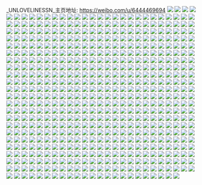 _UNLOVELINESSN_主页地址: https://weibo.com/u/6444469694 
![](https://wx4.sinaimg.cn/mw2000/00728kXAgy1h94c799lw2j328a2y2u0x.jpg) 
![](https://wx4.sinaimg.cn/mw2000/00728kXAgy1h94c7awsqwj31zd2n5hdt.jpg) 
![](https://wx4.sinaimg.cn/mw2000/00728kXAgy1h94c789m7nj32c0340e82.jpg) 
![](https://wx4.sinaimg.cn/mw2000/00728kXAgy1h91ylnozpaj32c0340npf.jpg) 
![](https://wx4.sinaimg.cn/mw2000/00728kXAgy1h8q0azdwebj30u0140ahq.jpg) 
![](https://wx4.sinaimg.cn/mw2000/00728kXAgy1h8q0aup2l3j30u01407cf.jpg) 
![](https://wx4.sinaimg.cn/mw2000/00728kXAgy1h8q0aw4ronj30u0140jy6.jpg) 
![](https://wx4.sinaimg.cn/mw2000/00728kXAgy1h8q0at4vmzj30u014011v.jpg) 
![](https://wx4.sinaimg.cn/mw2000/00728kXAgy1h8q0axtwpij30u014ydru.jpg) 
![](https://wx4.sinaimg.cn/mw2000/00728kXAgy1h8l8apl4m1j32c0340e83.jpg) 
![](https://wx4.sinaimg.cn/mw2000/00728kXAgy1h8l8axbf0uj32c03404qr.jpg) 
![](https://wx4.sinaimg.cn/mw2000/00728kXAgy1h8d56n0xdyj31qj285x6p.jpg) 
![](https://wx4.sinaimg.cn/mw2000/00728kXAgy1h8d58d08zzj320w2p7x6q.jpg) 
![](https://wx4.sinaimg.cn/mw2000/00728kXAgy1h8d58ehk8jj32c03401ky.jpg) 
![](https://wx4.sinaimg.cn/mw2000/00728kXAgy1h8d58g9kk2j32c0340u0x.jpg) 
![](https://wx4.sinaimg.cn/mw2000/00728kXAgy1h85o751r49j32c0340npf.jpg) 
![](https://wx4.sinaimg.cn/mw2000/00728kXAgy1h85o77o1bdj325o33db2a.jpg) 
![](https://wx4.sinaimg.cn/mw2000/00728kXAgy1h85o79v1tcj31o0280npd.jpg) 
![](https://wx4.sinaimg.cn/mw2000/00728kXAgy1h85o70cglnj32c0340hdt.jpg) 
![](https://wx4.sinaimg.cn/mw2000/00728kXAgy1h85o8w4mp2j32c03407wi.jpg) 
![](https://wx4.sinaimg.cn/mw2000/00728kXAgy1h85o7aicdij31o02801kx.jpg) 
![](https://wx4.sinaimg.cn/mw2000/00728kXAgy1h85o8ylj2zj30n00qgn03.jpg) 
![](https://wx4.sinaimg.cn/mw2000/00728kXAgy1h85o8xwjmaj32c0340b2a.jpg) 
![](https://wx4.sinaimg.cn/mw2000/00728kXAgy1h7z0zejju1j30u0140jyr.jpg) 
![](https://wx4.sinaimg.cn/mw2000/00728kXAgy1h7z0zfdlirj30u0140tgp.jpg) 
![](https://wx4.sinaimg.cn/mw2000/00728kXAgy1h7z10ixig5j30u0140wky.jpg) 
![](https://wx4.sinaimg.cn/mw2000/00728kXAgy1h7z10zgsxjj30u0140jzg.jpg) 
![](https://wx4.sinaimg.cn/mw2000/00728kXAgy1h7z110478jj30u0140ahf.jpg) 
![](https://wx4.sinaimg.cn/mw2000/00728kXAgy1h7wzgalk04j30u0140tf2.jpg) 
![](https://wx4.sinaimg.cn/mw2000/00728kXAgy1h7qn22rafij31o0280x6p.jpg) 
![](https://wx4.sinaimg.cn/mw2000/00728kXAgy1h7qn2j9bjsj31np1go4mx.jpg) 
![](https://wx4.sinaimg.cn/mw2000/00728kXAgy1h7ktdp7jkij31o0280kjl.jpg) 
![](https://wx4.sinaimg.cn/mw2000/00728kXAgy1h7ktdg30c1j32by2tq1ky.jpg) 
![](https://wx4.sinaimg.cn/mw2000/00728kXAgy1h7ktdmqgmgj32c0340u0x.jpg) 
![](https://wx4.sinaimg.cn/mw2000/00728kXAgy1h7hjbdmh8mj31o0281npd.jpg) 
![](https://wx4.sinaimg.cn/mw2000/00728kXAgy1h7hjc1cylej333z2bzu0y.jpg) 
![](https://wx4.sinaimg.cn/mw2000/00728kXAgy1h6xuw00wcjj32ai2rqb2b.jpg) 
![](https://wx4.sinaimg.cn/mw2000/00728kXAgy1h6xuw1x9vyj32c0340npe.jpg) 
![](https://wx4.sinaimg.cn/mw2000/00728kXAgy1h6xuvpeu0oj32c034xkik.jpg) 
![](https://wx4.sinaimg.cn/mw2000/00728kXAgy1h6xuvswz5jj32c03414iy.jpg) 
![](https://wx4.sinaimg.cn/mw2000/00728kXAgy1h6xuvvps6xj32c0340u0z.jpg) 
![](https://wx4.sinaimg.cn/mw2000/00728kXAgy1h6xuvxy4y5j32c0340kjm.jpg) 
![](https://wx4.sinaimg.cn/mw2000/00728kXAgy1h6mngaks8vj30u0140k1e.jpg) 
![](https://wx4.sinaimg.cn/mw2000/00728kXAgy1h6l6xt9yz9j31zu3171de.jpg) 
![](https://wx4.sinaimg.cn/mw2000/00728kXAgy1h6l6xw0kxdj321z34044w.jpg) 
![](https://wx4.sinaimg.cn/mw2000/00728kXAgy1h6l6xqre90j321r340x6q.jpg) 
![](https://wx4.sinaimg.cn/mw2000/00728kXAgy1h6l6xxztdtj31zt2zxq8w.jpg) 
![](https://wx4.sinaimg.cn/mw2000/00728kXAgy1h6l6y1ccerj334022pb2c.jpg) 
![](https://wx4.sinaimg.cn/mw2000/00728kXAgy1h6l6y5atwyj322o340x6r.jpg) 
![](https://wx4.sinaimg.cn/mw2000/00728kXAgy1h6l6y8t7laj322p340hdu.jpg) 
![](https://wx4.sinaimg.cn/mw2000/00728kXAgy1h6l6yck2nvj32bz340e83.jpg) 
![](https://wx4.sinaimg.cn/mw2000/00728kXAgy1h6l6ygjawhj333z22onpf.jpg) 
![](https://wx4.sinaimg.cn/mw2000/00728kXAgy1h2mwsyj2apj30u01hcwol.jpg) 
![](https://wx4.sinaimg.cn/mw2000/00728kXAgy1h1262hhq96j30u0140dn7.jpg) 
![](https://wx4.sinaimg.cn/mw2000/00728kXAgy1h1262i6hg3j30u0140gso.jpg) 
![](https://wx4.sinaimg.cn/mw2000/00728kXAgy1h1262j8z70j30u00u00z2.jpg) 
![](https://wx4.sinaimg.cn/mw2000/00728kXAgy1h1262l0dm2j30u00u0q9b.jpg) 
![](https://wx4.sinaimg.cn/mw2000/00728kXAgy1h1262lkdpvj30u0140qaf.jpg) 
![](https://wx4.sinaimg.cn/mw2000/00728kXAgy1h1262gxfmmj30u0140wm2.jpg) 
![](https://wx4.sinaimg.cn/mw2000/00728kXAgy1h1262m4wi7j30u01407c0.jpg) 
![](https://wx4.sinaimg.cn/mw2000/00728kXAgy1h1262mkldrj30ks0tq0vp.jpg) 
![](https://wx4.sinaimg.cn/mw2000/00728kXAgy1gz9e84bpfxj34mo6y01l5.jpg) 
![](https://wx4.sinaimg.cn/mw2000/00728kXAgy1gz9e7vx50bj34mo6xx4qv.jpg) 
![](https://wx4.sinaimg.cn/mw2000/00728kXAgy1gz9e86uhtbj34mo6y07wo.jpg) 
![](https://wx4.sinaimg.cn/mw2000/00728kXAgy1gz9e81mc8jj34mo335qvb.jpg) 
![](https://wx4.sinaimg.cn/mw2000/00728kXAgy1gz39hfakhrj322m31bx6p.jpg) 
![](https://wx4.sinaimg.cn/mw2000/00728kXAgy1gz39hj66phj322m3407wi.jpg) 
![](https://wx4.sinaimg.cn/mw2000/00728kXAgy1gz39hd4d9ej322m31s4qq.jpg) 
![](https://wx4.sinaimg.cn/mw2000/00728kXAgy1gz39hm31j1j322m3401ky.jpg) 
![](https://wx4.sinaimg.cn/mw2000/00728kXAgy1gz39hmv95tj30u013yn6i.jpg) 
![](https://wx4.sinaimg.cn/mw2000/00728kXAgy1gyawt07zcsj30u0190agd.jpg) 
![](https://wx4.sinaimg.cn/mw2000/00728kXAgy1gyawt284slj30u0190agf.jpg) 
![](https://wx4.sinaimg.cn/mw2000/00728kXAgy1gyawt1mmqvj30u019044v.jpg) 
![](https://wx4.sinaimg.cn/mw2000/00728kXAgy1gyawt10nf7j30u01hbwjo.jpg) 
![](https://wx4.sinaimg.cn/mw2000/00728kXAgy1gyawt2t6ybj30u01917by.jpg) 
![](https://wx4.sinaimg.cn/mw2000/00728kXAgy1gyawt3d2yfj30u0191468.jpg) 
![](https://wx4.sinaimg.cn/mw2000/00728kXAgy1gy2m5fe89pj320o2wt7wi.jpg) 
![](https://wx4.sinaimg.cn/mw2000/00728kXAgy1gy2m5dv6m9j322m340b2a.jpg) 
![](https://wx4.sinaimg.cn/mw2000/00728kXAgy1gy2m5h4izqj321k2yib2a.jpg) 
![](https://wx4.sinaimg.cn/mw2000/00728kXAgy1gy2m5ih1idj322o340npd.jpg) 
![](https://wx4.sinaimg.cn/mw2000/00728kXAgy1gy2m5jf47uj322o340qv5.jpg) 
![](https://wx4.sinaimg.cn/mw2000/00728kXAgy1gy2m5kgbngj322o340qv5.jpg) 
![](https://wx4.sinaimg.cn/mw2000/00728kXAgy1gy2m5lexezj320x2w1x6p.jpg) 
![](https://wx4.sinaimg.cn/mw2000/00728kXAgy1gw6vi67qkuj30u0141qeg.jpg) 
![](https://wx4.sinaimg.cn/mw2000/00728kXAgy1gw6vi12nsfj30u0140n73.jpg) 
![](https://wx4.sinaimg.cn/mw2000/00728kXAgy1gw6viaumq4j30u0140qci.jpg) 
![](https://wx4.sinaimg.cn/mw2000/00728kXAgy1gvzlzejz7wj31o0280kjl.jpg) 
![](https://wx4.sinaimg.cn/mw2000/00728kXAgy1gvzlzgwcxbj31o0280qv6.jpg) 
![](https://wx4.sinaimg.cn/mw2000/00728kXAgy1gvzlzdid1zj31o0280npe.jpg) 
![](https://wx4.sinaimg.cn/mw2000/00728kXAgy1gvzlzfirjlj31o0280u0x.jpg) 
![](https://wx4.sinaimg.cn/mw2000/00728kXAgy1gvo3ebrd5lj60u0140qdx02.jpg) 
![](https://wx4.sinaimg.cn/mw2000/00728kXAgy1gvllvnd1ozj60u0140agi02.jpg) 
![](https://wx4.sinaimg.cn/mw2000/00728kXAgy1gvkf0adk1rj61o0280hdt02.jpg) 
![](https://wx4.sinaimg.cn/mw2000/00728kXAgy1gvccz2v2sgj62c0340e8302.jpg) 
![](https://wx4.sinaimg.cn/mw2000/00728kXAgy1gvccyytfoyj62c03411l102.jpg) 
![](https://wx4.sinaimg.cn/mw2000/00728kXAgy1gvccz7viigj62c0341x6s02.jpg) 
![](https://wx4.sinaimg.cn/mw2000/00728kXAgy1gvcczcq2wnj62c0340x6s02.jpg) 
![](https://wx4.sinaimg.cn/mw2000/00728kXAgy1gv8aikrbslj60u0140gt202.jpg) 
![](https://wx4.sinaimg.cn/mw2000/00728kXAgy1gv8ainty59j60u01417f502.jpg) 
![](https://wx4.sinaimg.cn/mw2000/00728kXAgy1gv8aimz8zjj60u01424a402.jpg) 
![](https://wx4.sinaimg.cn/mw2000/00728kXAly1guz5a33aoej60u0140al902.jpg) 
![](https://wx4.sinaimg.cn/mw2000/00728kXAly1guz5a3ok2lj61400u0wl302.jpg) 
![](https://wx4.sinaimg.cn/mw2000/00728kXAly1guz5a472xqj61400u010b02.jpg) 
![](https://wx4.sinaimg.cn/mw2000/00728kXAly1guz5a4mtaoj61400u0n3w02.jpg) 
![](https://wx4.sinaimg.cn/mw2000/00728kXAgy1guw40nxn28j61o027y1ky02.jpg) 
![](https://wx4.sinaimg.cn/mw2000/00728kXAgy1guw40p0vkdj62c03401ky02.jpg) 
![](https://wx4.sinaimg.cn/mw2000/00728kXAgy1guw40q2sksj62c0340b2a02.jpg) 
![](https://wx4.sinaimg.cn/mw2000/00728kXAgy1gukk2ufyh6j61o0280kjl02.jpg) 
![](https://wx4.sinaimg.cn/mw2000/00728kXAgy1gukk2voge8j63402c0kjm02.jpg) 
![](https://wx4.sinaimg.cn/mw2000/00728kXAgy1gukk2wzucyj63402c0x6q02.jpg) 
![](https://wx4.sinaimg.cn/mw2000/00728kXAgy1gukk2ykyehj63402dlkjm02.jpg) 
![](https://wx4.sinaimg.cn/mw2000/00728kXAgy1gugo044hcsj62c0340u0z02.jpg) 
![](https://wx4.sinaimg.cn/mw2000/00728kXAgy1gugo0ii1edj61ls1wwe8102.jpg) 
![](https://wx4.sinaimg.cn/mw2000/00728kXAgy1gubdmvwrvxj60u0140qbb02.jpg) 
![](https://wx4.sinaimg.cn/mw2000/00728kXAgy1gubdmx1f4pj60u0140qc102.jpg) 
![](https://wx4.sinaimg.cn/mw2000/00728kXAgy1gubdmtxq9kj60u014147e02.jpg) 
![](https://wx4.sinaimg.cn/mw2000/00728kXAgy1gubdmul7rmj60u0140aga02.jpg) 
![](https://wx4.sinaimg.cn/mw2000/00728kXAgy1gubdmt3pg8j60u014x45p02.jpg) 
![](https://wx4.sinaimg.cn/mw2000/00728kXAgy1gubdmvc0waj61400u0ah302.jpg) 
![](https://wx4.sinaimg.cn/mw2000/00728kXAgy1gubdmwfmg8j60u01400yg02.jpg) 
![](https://wx4.sinaimg.cn/mw2000/00728kXAgy1gubdmxkcd4j61400u0afn02.jpg) 
![](https://wx4.sinaimg.cn/mw2000/00728kXAgy1gubdneotazj60u010laev02.jpg) 
![](https://wx4.sinaimg.cn/mw2000/00728kXAgy1gtw966qx6ij30u0140tgw.jpg) 
![](https://wx4.sinaimg.cn/mw2000/00728kXAgy1gtwac7egw7j30u0140jyj.jpg) 
![](https://wx4.sinaimg.cn/mw2000/00728kXAgy1gtwac83jxmj30u0140jze.jpg) 
![](https://wx4.sinaimg.cn/mw2000/00728kXAgy1gtwac8sr2rj30u0140dnt.jpg) 
![](https://wx4.sinaimg.cn/mw2000/00728kXAgy1gtwac9hht2j30u0140tg1.jpg) 
![](https://wx4.sinaimg.cn/mw2000/00728kXAgy1gtkrxpem5oj31o02807wh.jpg) 
![](https://wx4.sinaimg.cn/mw2000/00728kXAgy1gtkrxwakwrj31o02807wh.jpg) 
![](https://wx4.sinaimg.cn/mw2000/00728kXAgy1gtkry2yqidj31o02804qp.jpg) 
![](https://wx4.sinaimg.cn/mw2000/00728kXAgy1gtkrxl9gh1j31o0280hdt.jpg) 
![](https://wx4.sinaimg.cn/mw2000/00728kXAgy1gs8dqg76xpj30u0140aio.jpg) 
![](https://wx4.sinaimg.cn/mw2000/00728kXAgy1grr696b7k2j32c0341u10.jpg) 
![](https://wx4.sinaimg.cn/mw2000/00728kXAgy1grr6981uxkj32c0341u10.jpg) 
![](https://wx4.sinaimg.cn/mw2000/00728kXAgy1grr6998e2pj62c033h4qq02.jpg) 
![](https://wx4.sinaimg.cn/mw2000/00728kXAgy1grr68t2sghj33402c0u1c.jpg) 
![](https://wx4.sinaimg.cn/mw2000/00728kXAgy1grr68we5c6j33402c0kjx.jpg) 
![](https://wx4.sinaimg.cn/mw2000/00728kXAgy1grr68zy7hpj33402c01l9.jpg) 
![](https://wx4.sinaimg.cn/mw2000/00728kXAgy1grr693kq4lj32c0340npp.jpg) 
![](https://wx4.sinaimg.cn/mw2000/00728kXAgy1grr694ku5qj30rs2mx7wh.jpg) 
![](https://wx4.sinaimg.cn/mw2000/00728kXAgy1grr68pis1zj30rs1qinke.jpg) 
![](https://wx4.sinaimg.cn/mw2000/00728kXAgy1grr69c34z5j33402c0he3.jpg) 
![](https://wx4.sinaimg.cn/mw2000/00728kXAgy1gqpr9jhgfnj32801o07wh.jpg) 
![](https://wx4.sinaimg.cn/mw2000/00728kXAgy1gqpr9ioxxej31o02804qq.jpg) 
![](https://wx4.sinaimg.cn/mw2000/00728kXAgy1gqpr9k8l0hj31o0280npd.jpg) 
![](https://wx4.sinaimg.cn/mw2000/00728kXAgy1gqhoryljb0j31o02801ky.jpg) 
![](https://wx4.sinaimg.cn/mw2000/00728kXAgy1gqhorxk0o1j31o02804qq.jpg) 
![](https://wx4.sinaimg.cn/mw2000/00728kXAgy1gqhorzyvgtj32c0340hdt.jpg) 
![](https://wx4.sinaimg.cn/mw2000/00728kXAgy1gq52424cioj30y60u0amf.jpg) 
![](https://wx4.sinaimg.cn/mw2000/00728kXAgy1gq5242r8p6j30u014kn6f.jpg) 
![](https://wx4.sinaimg.cn/mw2000/00728kXAgy1gq52439qhpj30u014948c.jpg) 
![](https://wx4.sinaimg.cn/mw2000/00728kXAgy1gq52456hk8j30u00u0dow.jpg) 
![](https://wx4.sinaimg.cn/mw2000/00728kXAgy1gq5243uwslj30u0140wsc.jpg) 
![](https://wx4.sinaimg.cn/mw2000/00728kXAgy1gq5244nv2xj30u0140tox.jpg) 
![](https://wx4.sinaimg.cn/mw2000/00728kXAgy1gq3785iw8hj32c0340e8b.jpg) 
![](https://wx4.sinaimg.cn/mw2000/00728kXAgy1gq3795l85cj32c0340e8f.jpg) 
![](https://wx4.sinaimg.cn/mw2000/00728kXAgy1gq379cv7c9j32c0341x6z.jpg) 
![](https://wx4.sinaimg.cn/mw2000/00728kXAgy1gq1udymfudj31440u0dr6.jpg) 
![](https://wx4.sinaimg.cn/mw2000/00728kXAgy1gq1udxylilj31400u0tkt.jpg) 
![](https://wx4.sinaimg.cn/mw2000/00728kXAgy1gq1udz7t81j30u013tk0h.jpg) 
![](https://wx4.sinaimg.cn/mw2000/00728kXAgy1gq1udzu6vnj31400u0tl1.jpg) 
![](https://wx4.sinaimg.cn/mw2000/00728kXAgy1gq1ue0gvi4j30u01407ep.jpg) 
![](https://wx4.sinaimg.cn/mw2000/00728kXAgy1gq1ue17s2lj31400u0n8s.jpg) 
![](https://wx4.sinaimg.cn/mw2000/00728kXAgy1gq1ue1wfzyj30u0140ako.jpg) 
![](https://wx4.sinaimg.cn/mw2000/00728kXAgy1gq1ue2mgvhj313z0u0qgw.jpg) 
![](https://wx4.sinaimg.cn/mw2000/00728kXAgy1gq1ued3n5dj31400u0n69.jpg) 
![](https://wx4.sinaimg.cn/mw2000/00728kXAgy1gpvt0vof6xj32c035w4qs.jpg) 
![](https://wx4.sinaimg.cn/mw2000/00728kXAgy1gpvt0td6jjj312b1kok4g.jpg) 
![](https://wx4.sinaimg.cn/mw2000/00728kXAgy1gpvt0p6mc2j31oq28z7wh.jpg) 
![](https://wx4.sinaimg.cn/mw2000/00728kXAgy1gpvt1n8jbzj31j321g1kx.jpg) 
![](https://wx4.sinaimg.cn/mw2000/00728kXAgy1gpvt0rajkoj313k1nck5z.jpg) 
![](https://wx4.sinaimg.cn/mw2000/00728kXAgy1gpvt0rmy2jj30oa10v797.jpg) 
![](https://wx4.sinaimg.cn/mw2000/00728kXAgy1gpvt0q28ojj30tu15gajd.jpg) 
![](https://wx4.sinaimg.cn/mw2000/00728kXAgy1gpvt0qqgv5j31hn1zj7wh.jpg) 
![](https://wx4.sinaimg.cn/mw2000/00728kXAgy1gpvt0s0963j30q5138jyj.jpg) 
![](https://wx4.sinaimg.cn/mw2000/00728kXAgy1gptjjux0gej30u01407ig.jpg) 
![](https://wx4.sinaimg.cn/mw2000/00728kXAgy1gprfgseoc1j32c03404qq.jpg) 
![](https://wx4.sinaimg.cn/mw2000/00728kXAgy1gprfgvsqz3j32c0340npe.jpg) 
![](https://wx4.sinaimg.cn/mw2000/00728kXAgy1gprfgsy4d5j30u0140dse.jpg) 
![](https://wx4.sinaimg.cn/mw2000/00728kXAgy1gprfguj4quj31o02801l1.jpg) 
![](https://wx4.sinaimg.cn/mw2000/00728kXAgy1gprfgx9eewj32c0340u0z.jpg) 
![](https://wx4.sinaimg.cn/mw2000/00728kXAgy1gprfgysuyuj32c0340e81.jpg) 
![](https://wx4.sinaimg.cn/mw2000/00728kXAgy1gpkgng7mslj31o02807wi.jpg) 
![](https://wx4.sinaimg.cn/mw2000/00728kXAgy1gpj2q01s23j314z1phqhf.jpg) 
![](https://wx4.sinaimg.cn/mw2000/00728kXAgy1gpj2q0y5stj31071ibwtu.jpg) 
![](https://wx4.sinaimg.cn/mw2000/00728kXAgy1gpj2pyh78bj31401hce81.jpg) 
![](https://wx4.sinaimg.cn/mw2000/00728kXAgy1gpj2pz9br0j31uo18gavl.jpg) 
![](https://wx4.sinaimg.cn/mw2000/00728kXAgy1gpj2q2q5m2j31601604qq.jpg) 
![](https://wx4.sinaimg.cn/mw2000/00728kXAgy1gpj2pxcvc9j315i15idwi.jpg) 
![](https://wx4.sinaimg.cn/mw2000/00728kXAgy1gpi26b6marj30u01407bh.jpg) 
![](https://wx4.sinaimg.cn/mw2000/00728kXAgy1gpi2670ya2j30u0140wms.jpg) 
![](https://wx4.sinaimg.cn/mw2000/00728kXAgy1gpi26bwk8tj30u01407fi.jpg) 
![](https://wx4.sinaimg.cn/mw2000/00728kXAgy1gpi26cidg6j30u0140n4f.jpg) 
![](https://wx4.sinaimg.cn/mw2000/00728kXAgy1gpi26dc70jj30u0140k2n.jpg) 
![](https://wx4.sinaimg.cn/mw2000/00728kXAgy1gpi268i6iij30u00u07cx.jpg) 
![](https://wx4.sinaimg.cn/mw2000/00728kXAgy1gpi269558rj30u00u0wjx.jpg) 
![](https://wx4.sinaimg.cn/mw2000/00728kXAgy1gpi269u2iuj30u00u0aix.jpg) 
![](https://wx4.sinaimg.cn/mw2000/00728kXAgy1gpi26agv5nj30u0140q95.jpg) 
![](https://wx4.sinaimg.cn/mw2000/00728kXAly1gp0l92shprj30u018kaj1.jpg) 
![](https://wx4.sinaimg.cn/mw2000/00728kXAly1gp0l90vh2aj30u019btjg.jpg) 
![](https://wx4.sinaimg.cn/mw2000/00728kXAly1gp0l908xcej30u0199aha.jpg) 
![](https://wx4.sinaimg.cn/mw2000/00728kXAly1gp0l8ztugdj30u019hgtw.jpg) 
![](https://wx4.sinaimg.cn/mw2000/00728kXAly1gp0l8zb8xrj30u0197tfn.jpg) 
![](https://wx4.sinaimg.cn/mw2000/00728kXAly1gp0l91lih7j30u019014t.jpg) 
![](https://wx4.sinaimg.cn/mw2000/00728kXAly1gp0l92b9j1j30u019bgvb.jpg) 
![](https://wx4.sinaimg.cn/mw2000/00728kXAly1gp0l93dmcaj30u0193n47.jpg) 
![](https://wx4.sinaimg.cn/mw2000/00728kXAly1gowdfe0fi2j32802yoe83.jpg) 
![](https://wx4.sinaimg.cn/mw2000/00728kXAly1gowdffr5z8j31ho1zknpd.jpg) 
![](https://wx4.sinaimg.cn/mw2000/00728kXAly1gowdfjb0bqj32c03404qs.jpg) 
![](https://wx4.sinaimg.cn/mw2000/00728kXAly1gowdfb9l8yj30u01goako.jpg) 
![](https://wx4.sinaimg.cn/mw2000/00728kXAly1gowdfqq2s2j30wi1yce8a.jpg) 
![](https://wx4.sinaimg.cn/mw2000/00728kXAly1gowdftwulmj32c03407wi.jpg) 
![](https://wx4.sinaimg.cn/mw2000/00728kXAly1gowdg1narjj31ho1zk7wl.jpg) 
![](https://wx4.sinaimg.cn/mw2000/00728kXAly1gowdg2ckm1j31400u0k1r.jpg) 
![](https://wx4.sinaimg.cn/mw2000/00728kXAly1gopmeem9msj32c03401ky.jpg) 
![](https://wx4.sinaimg.cn/mw2000/00728kXAly1gopmeq1rl3j33402cw1ky.jpg) 
![](https://wx4.sinaimg.cn/mw2000/00728kXAly1gopmeobii0j32c03404qr.jpg) 
![](https://wx4.sinaimg.cn/mw2000/00728kXAly1gopmejztlzj32c0340kjn.jpg) 
![](https://wx4.sinaimg.cn/mw2000/00728kXAly1gopmf2kjn8j32c03401kz.jpg) 
![](https://wx4.sinaimg.cn/mw2000/00728kXAly1gopmehqll0j32c0340b2a.jpg) 
![](https://wx4.sinaimg.cn/mw2000/00728kXAly1gopmem7lffj32c034wqv6.jpg) 
![](https://wx4.sinaimg.cn/mw2000/00728kXAly1gopmesph64j32c03404qr.jpg) 
![](https://wx4.sinaimg.cn/mw2000/00728kXAly1gopmev2rtoj32c0340x4r.jpg) 
![](https://wx4.sinaimg.cn/mw2000/00728kXAly1gomn8ryw1fj31o02807wi.jpg) 
![](https://wx4.sinaimg.cn/mw2000/00728kXAly1gocbd31gerj30u01467do.jpg) 
![](https://wx4.sinaimg.cn/mw2000/00728kXAly1gocbd0vpmoj30u0140dur.jpg) 
![](https://wx4.sinaimg.cn/mw2000/00728kXAly1gocbd1gjjpj30u0140nbm.jpg) 
![](https://wx4.sinaimg.cn/mw2000/00728kXAly1gocbd3o7q5j30u014qaqj.jpg) 
![](https://wx4.sinaimg.cn/mw2000/00728kXAly1gocbd2m9qcj31400u0k0x.jpg) 
![](https://wx4.sinaimg.cn/mw2000/00728kXAly1gocbd2b9e4j31400u0gqb.jpg) 
![](https://wx4.sinaimg.cn/mw2000/00728kXAly1go856gwo31j30u01407gs.jpg) 
![](https://wx4.sinaimg.cn/mw2000/00728kXAly1go856gbpmyj30u0140k2p.jpg) 
![](https://wx4.sinaimg.cn/mw2000/00728kXAly1go856epevcj30u0140k3j.jpg) 
![](https://wx4.sinaimg.cn/mw2000/00728kXAly1go856fr147j30u014014d.jpg) 
![](https://wx4.sinaimg.cn/mw2000/00728kXAly1go5zsvqtyrj32c0340qv5.jpg) 
![](https://wx4.sinaimg.cn/mw2000/00728kXAly1go5zulmgsmj32c0340b29.jpg) 
![](https://wx4.sinaimg.cn/mw2000/00728kXAly1go5zty9553j32ao340x6p.jpg) 
![](https://wx4.sinaimg.cn/mw2000/00728kXAly1go5zu96ekbj32c0340hdt.jpg) 
![](https://wx4.sinaimg.cn/mw2000/00728kXAly1go478h7k8mj30u00u0doh.jpg) 
![](https://wx4.sinaimg.cn/mw2000/00728kXAly1go478htrmdj30u00u0th4.jpg) 
![](https://wx4.sinaimg.cn/mw2000/00728kXAly1go0rvv6i3jj32c034px6p.jpg) 
![](https://wx4.sinaimg.cn/mw2000/00728kXAly1go0rvsrmh6j32c0340b2a.jpg) 
![](https://wx4.sinaimg.cn/mw2000/00728kXAly1go0rvwmd0gj33402c0qv6.jpg) 
![](https://wx4.sinaimg.cn/mw2000/00728kXAly1gnwcc9wrl9j33402c0b29.jpg) 
![](https://wx4.sinaimg.cn/mw2000/00728kXAly1gnwcch3zccj32c0340hdt.jpg) 
![](https://wx4.sinaimg.cn/mw2000/00728kXAly1gnwccc9va4j32c03401kx.jpg) 
![](https://wx4.sinaimg.cn/mw2000/00728kXAly1gnwccdb5etj33402c0qv5.jpg) 
![](https://wx4.sinaimg.cn/mw2000/00728kXAly1gnwccavey0j32c03407wi.jpg) 
![](https://wx4.sinaimg.cn/mw2000/00728kXAly1gnwccbnq3uj33402c0b29.jpg) 
![](https://wx4.sinaimg.cn/mw2000/00728kXAly1gnwccedmlmj33402c0x6p.jpg) 
![](https://wx4.sinaimg.cn/mw2000/00728kXAly1gnwccf8bk0j32c0340u0x.jpg) 
![](https://wx4.sinaimg.cn/mw2000/00728kXAly1gnwccgad31j32c0340npd.jpg) 
![](https://wx4.sinaimg.cn/mw2000/00728kXAly1gns4i7ve7zj32c0340x6p.jpg) 
![](https://wx4.sinaimg.cn/mw2000/00728kXAly1gns4idchflj32c0340npd.jpg) 
![](https://wx4.sinaimg.cn/mw2000/00728kXAly1gns4ic6x4bj32c0340e82.jpg) 
![](https://wx4.sinaimg.cn/mw2000/00728kXAly1gns4ieljmtj32c03401ky.jpg) 
![](https://wx4.sinaimg.cn/mw2000/00728kXAly1gns4ia92xkj32c0340u0x.jpg) 
![](https://wx4.sinaimg.cn/mw2000/00728kXAly1gns4iffdtoj32c0340npd.jpg) 
![](https://wx4.sinaimg.cn/mw2000/00728kXAly1gnppa0ahnzj32bz341qv5.jpg) 
![](https://wx4.sinaimg.cn/mw2000/00728kXAly1gnppa5dazjj32c034pnpd.jpg) 
![](https://wx4.sinaimg.cn/mw2000/00728kXAly1gnppa2z0n1j32c0340hdt.jpg) 
![](https://wx4.sinaimg.cn/mw2000/00728kXAly1gnppahjsowj31o0280e82.jpg) 
![](https://wx4.sinaimg.cn/mw2000/00728kXAly1gkopn8mo5wj31o0280u0y.jpg) 
![](https://wx4.sinaimg.cn/mw2000/00728kXAly1gkopn9gtjfj31o0280npe.jpg) 
![](https://wx4.sinaimg.cn/mw2000/00728kXAly1gkir22bjzbj316o1kwqv5.jpg) 
![](https://wx4.sinaimg.cn/mw2000/00728kXAly1gkir2aarggj316o1kwe81.jpg) 
![](https://wx4.sinaimg.cn/mw2000/00728kXAly1gkir248xzuj31kw1kwx6p.jpg) 
![](https://wx4.sinaimg.cn/mw2000/00728kXAly1gkir22wtnyj316o1kwkjl.jpg) 
![](https://wx4.sinaimg.cn/mw2000/00728kXAly1gkir29eghzj32yo1o07wo.jpg) 
![](https://wx4.sinaimg.cn/mw2000/00728kXAly1gkir23n40vj316o1kwe81.jpg) 
![](https://wx4.sinaimg.cn/mw2000/00728kXAly1gkir27k7c8j33402c0x6s.jpg) 
![](https://wx4.sinaimg.cn/mw2000/00728kXAly1gkir21gnp2j32c0340u0y.jpg) 
![](https://wx4.sinaimg.cn/mw2000/00728kXAly1gkir25c2r6j33402c07wh.jpg) 
![](https://wx4.sinaimg.cn/mw2000/00728kXAly1gjz410i4owj31o02804qq.jpg) 
![](https://wx4.sinaimg.cn/mw2000/00728kXAgy1gjy35jwducj316o1kw4ha.jpg) 
![](https://wx4.sinaimg.cn/mw2000/00728kXAgy1gjy35p6e1oj31o0280kjm.jpg) 
![](https://wx4.sinaimg.cn/mw2000/00728kXAgy1gjy35issocj316o1kwwxq.jpg) 
![](https://wx4.sinaimg.cn/mw2000/00728kXAgy1gjy35lqvbxj31kw16onga.jpg) 
![](https://wx4.sinaimg.cn/mw2000/00728kXAly1gjwrsh6eo3j31o01o07wh.jpg) 
![](https://wx4.sinaimg.cn/mw2000/00728kXAly1gjup6a4zctj316o1kw1kx.jpg) 
![](https://wx4.sinaimg.cn/mw2000/00728kXAly1gjup6bhcbfj31jt1jtayb.jpg) 
![](https://wx4.sinaimg.cn/mw2000/00728kXAly1gjup6byhhvj30n00rg0zf.jpg) 
![](https://wx4.sinaimg.cn/mw2000/00728kXAly1gjr4rgi0tdj31o0280u0x.jpg) 
![](https://wx4.sinaimg.cn/mw2000/00728kXAly1gjptqc93vrj31kw16oamw.jpg) 
![](https://wx4.sinaimg.cn/mw2000/00728kXAly1gjptqcj2p6j316o1kwguk.jpg) 
![](https://wx4.sinaimg.cn/mw2000/00728kXAly1gjptqdagx2j32c0340npe.jpg) 
![](https://wx4.sinaimg.cn/mw2000/00728kXAly1gjnrv3oldej31yt2meqv6.jpg) 
![](https://wx4.sinaimg.cn/mw2000/00728kXAly1gjnruwhvqmj30go0gojui.jpg) 
![](https://wx4.sinaimg.cn/mw2000/00728kXAly1gjnruwpy6nj30qo0qon9c.jpg) 
![](https://wx4.sinaimg.cn/mw2000/00728kXAly1gjmg859jp5j33402c0npf.jpg) 
![](https://wx4.sinaimg.cn/mw2000/00728kXAly1gjmg7uewvrj33402c01l0.jpg) 
![](https://wx4.sinaimg.cn/mw2000/00728kXAly1gjmg7xnqlij32ws26lhdu.jpg) 
![](https://wx4.sinaimg.cn/mw2000/00728kXAly1gjmg7zq5l9j32c03407wi.jpg) 
![](https://wx4.sinaimg.cn/mw2000/00728kXAly1gjmg7qy13wj33402c04qr.jpg) 
![](https://wx4.sinaimg.cn/mw2000/00728kXAly1gjmg81xbefj32c0340kjm.jpg) 
![](https://wx4.sinaimg.cn/mw2000/00728kXAly1gj7nn9tjisj30u00u041r.jpg) 
![](https://wx4.sinaimg.cn/mw2000/00728kXAly1gj7nnce9j2j32c02c0e82.jpg) 
![](https://wx4.sinaimg.cn/mw2000/00728kXAly1gj7nn9dl0hj32c02c0u0y.jpg) 
![](https://wx4.sinaimg.cn/mw2000/00728kXAly1gj2owg71ucj32c0340kjl.jpg) 
![](https://wx4.sinaimg.cn/mw2000/00728kXAly1gj2owmpx8mj32c02c07wi.jpg) 
![](https://wx4.sinaimg.cn/mw2000/00728kXAly1gj2ox1yn2mj32c02c0b2b.jpg) 
![](https://wx4.sinaimg.cn/mw2000/00728kXAly1gj2oxmn7lmj32c02c0x6q.jpg) 
![](https://wx4.sinaimg.cn/mw2000/00728kXAly1gj2ow7t48ej32c02c0x6q.jpg) 
![](https://wx4.sinaimg.cn/mw2000/00728kXAly1gj2oyq8qsvj32c0340x6p.jpg) 
![](https://wx4.sinaimg.cn/mw2000/00728kXAly1gj0gbb5lc1j31o0280kjl.jpg) 
![](https://wx4.sinaimg.cn/mw2000/00728kXAly1gj0gb92asfj31o0280hdt.jpg) 
![](https://wx4.sinaimg.cn/mw2000/00728kXAly1gj0gbd11vnj31o0280npd.jpg) 
![](https://wx4.sinaimg.cn/mw2000/00728kXAly1gj0gbew50wj31o0280kjl.jpg) 
![](https://wx4.sinaimg.cn/mw2000/00728kXAly1gj0gbgl52nj31o0280e81.jpg) 
![](https://wx4.sinaimg.cn/mw2000/00728kXAly1gj0gbj2cdlj31o0280b2a.jpg) 
![](https://wx4.sinaimg.cn/mw2000/00728kXAly1giy7hoajxdj31o0280qv6.jpg) 
![](https://wx4.sinaimg.cn/mw2000/00728kXAly1giy7hp4itej31o0280x6p.jpg) 
![](https://wx4.sinaimg.cn/mw2000/00728kXAly1giy7i3rrzpj31o0280npd.jpg) 
![](https://wx4.sinaimg.cn/mw2000/00728kXAly1giy7hq51d0j31w02in7wj.jpg) 
![](https://wx4.sinaimg.cn/mw2000/00728kXAly1giq0qccve8j31o0280npd.jpg) 
![](https://wx4.sinaimg.cn/mw2000/00728kXAly1gimjfxs9epj31o0280kjl.jpg) 
![](https://wx4.sinaimg.cn/mw2000/00728kXAly1gimjfyxsjfj31o0280kjl.jpg) 
![](https://wx4.sinaimg.cn/mw2000/00728kXAly1gimjfwha6jj31o0280hdt.jpg) 
![](https://wx4.sinaimg.cn/mw2000/00728kXAly1gi9upu4khcj31e81kw7wh.jpg) 
![](https://wx4.sinaimg.cn/mw2000/00728kXAly1gi9upvr91ij31gn1kw7wh.jpg) 
![](https://wx4.sinaimg.cn/mw2000/00728kXAly1gi9upwpdiyj311j14ee32.jpg) 
![](https://wx4.sinaimg.cn/mw2000/00728kXAly1gi9upxgurnj316o1kw13h.jpg) 
![](https://wx4.sinaimg.cn/mw2000/00728kXAly1gi9upz94zqj316o1kub29.jpg) 
![](https://wx4.sinaimg.cn/mw2000/00728kXAly1gi9uq02qvjj316o1kugwe.jpg) 
![](https://wx4.sinaimg.cn/mw2000/00728kXAly1gi7p58kbevj31o0280npd.jpg) 
![](https://wx4.sinaimg.cn/mw2000/00728kXAly1gi7p5a2dk1j31o0280hdt.jpg) 
![](https://wx4.sinaimg.cn/mw2000/00728kXAly1gi1p5874f1j31o0280x6p.jpg) 
![](https://wx4.sinaimg.cn/mw2000/00728kXAly1gi1p5d0mfmj32bc1jw1kx.jpg) 
![](https://wx4.sinaimg.cn/mw2000/00728kXAly1gi1p5atczgj31o023xnpd.jpg) 
![](https://wx4.sinaimg.cn/mw2000/00728kXAly1gi1p5bj2o1j30u00u0dlw.jpg) 
![](https://wx4.sinaimg.cn/mw2000/00728kXAly1gi1p554bzpj31o11t01ky.jpg) 
![](https://wx4.sinaimg.cn/mw2000/00728kXAly1gi1p5ff6quj31o0280npd.jpg) 
![](https://wx4.sinaimg.cn/mw2000/00728kXAly1ghsqhql0bqj31o0280e82.jpg) 
![](https://wx4.sinaimg.cn/mw2000/00728kXAly1ghsqi06qkrj31o0280hdu.jpg) 
![](https://wx4.sinaimg.cn/mw2000/00728kXAly1ghsqicgx7hj31o0280b2b.jpg) 
![](https://wx4.sinaimg.cn/mw2000/00728kXAly1ghsqinyc90j31o0280x6q.jpg) 
![](https://wx4.sinaimg.cn/mw2000/00728kXAly1ghsqivv3urj31o0280npe.jpg) 
![](https://wx4.sinaimg.cn/mw2000/00728kXAly1ghsqixnw9lj31jm159ql0.jpg) 
![](https://wx4.sinaimg.cn/mw2000/00728kXAly1ghbs12d2kaj30n041qb2a.jpg) 
![](https://wx4.sinaimg.cn/mw2000/00728kXAly1ghbs15h1ctj30n0373x6p.jpg) 
![](https://wx4.sinaimg.cn/mw2000/00728kXAly1ghbs18uaucj30n0370u0x.jpg) 
![](https://wx4.sinaimg.cn/mw2000/00728kXAly1ghbs1b68l1j30n03auqv5.jpg) 
![](https://wx4.sinaimg.cn/mw2000/00728kXAly1ghbs110yayj32c02c0qv6.jpg) 
![](https://wx4.sinaimg.cn/mw2000/00728kXAly1ghaes91l7lj32c02c0u0x.jpg) 
![](https://wx4.sinaimg.cn/mw2000/00728kXAly1ghaesbkw38j31o01o0npd.jpg) 
![](https://wx4.sinaimg.cn/mw2000/00728kXAly1gh6dbq73roj32801o0u0x.jpg) 
![](https://wx4.sinaimg.cn/mw2000/00728kXAly1gh6dbo5zesj31o02804qp.jpg) 
![](https://wx4.sinaimg.cn/mw2000/00728kXAly1gh6dbrltslj32801o01ky.jpg) 
![](https://wx4.sinaimg.cn/mw2000/00728kXAly1gh6dbt151pj32801o0u0x.jpg) 
![](https://wx4.sinaimg.cn/mw2000/00728kXAly1gh6dbv255bj35hh2ppnpg.jpg) 
![](https://wx4.sinaimg.cn/mw2000/00728kXAly1gh6dbxe8y9j33401vd7wi.jpg) 
![](https://wx4.sinaimg.cn/mw2000/00728kXAly1geyrbvs9jtj31o02804qq.jpg) 
![](https://wx4.sinaimg.cn/mw2000/00728kXAly1geyrbjbb62j31o0280e82.jpg) 
![](https://wx4.sinaimg.cn/mw2000/00728kXAly1geoh5x3mp4j30s815jk2p.jpg) 
![](https://wx4.sinaimg.cn/mw2000/00728kXAly1geoh5y5w2ej30u018w7gl.jpg) 
![](https://wx4.sinaimg.cn/mw2000/00728kXAly1geoh5w4970j30sl17wws9.jpg) 
![](https://wx4.sinaimg.cn/mw2000/00728kXAly1geoh5zco1ij316v0rfwrp.jpg) 
![](https://wx4.sinaimg.cn/mw2000/00728kXAly1geoh6091nij316u0rqn5o.jpg) 
![](https://wx4.sinaimg.cn/mw2000/00728kXAly1geoh62dauzj31420o412x.jpg) 
![](https://wx4.sinaimg.cn/mw2000/00728kXAly1geoh65amgxj30tm17015b.jpg) 
![](https://wx4.sinaimg.cn/mw2000/00728kXAly1geoh63gd9pj30tg16ak29.jpg) 
![](https://wx4.sinaimg.cn/mw2000/00728kXAly1geoh66yirrj30u019aamt.jpg) 
![](https://wx4.sinaimg.cn/mw2000/00728kXAly1gehlftwi75j32c0340x6s.jpg) 
![](https://wx4.sinaimg.cn/mw2000/00728kXAly1gehlfv984dj30mt0v2wqn.jpg) 
![](https://wx4.sinaimg.cn/mw2000/00728kXAly1gehlfvpad5j30n00uiqeg.jpg) 
![](https://wx4.sinaimg.cn/mw2000/00728kXAly1ge2etop0o7j31o0280x6p.jpg) 
![](https://wx4.sinaimg.cn/mw2000/00728kXAly1ge2etvi5g0j31o01o4e81.jpg) 
![](https://wx4.sinaimg.cn/mw2000/00728kXAly1ge2eu2et2hj31o0280x6p.jpg) 
![](https://wx4.sinaimg.cn/mw2000/00728kXAly1gdmbehfv2tj32c02c07wj.jpg) 
![](https://wx4.sinaimg.cn/mw2000/00728kXAly1gdmbb8akhzj32c02c04qr.jpg) 
![](https://wx4.sinaimg.cn/mw2000/00728kXAly1gdmbbmq5ecj32c03401ky.jpg) 
![](https://wx4.sinaimg.cn/mw2000/00728kXAly1gdmbbyksjhj32c03401ky.jpg) 
![](https://wx4.sinaimg.cn/mw2000/00728kXAly1gdmbcbbsoqj30u00u0dik.jpg) 
![](https://wx4.sinaimg.cn/mw2000/00728kXAly1gdmbcad5xej32c03401ky.jpg) 
![](https://wx4.sinaimg.cn/mw2000/00728kXAly1gdmbcwg32sj32c02c04qr.jpg) 
![](https://wx4.sinaimg.cn/mw2000/00728kXAly1gdmbdmcbc9j32c02c0npf.jpg) 
![](https://wx4.sinaimg.cn/mw2000/00728kXAly1gdmbf480awj31o02807wj.jpg) 
![](https://wx4.sinaimg.cn/mw2000/00728kXAly1gdd3vm7yvwj32cb45ve85.jpg) 
![](https://wx4.sinaimg.cn/mw2000/00728kXAly1gdd3wqsckrj333s4o0qve.jpg) 
![](https://wx4.sinaimg.cn/mw2000/00728kXAly1gdd3vveln3j32bh44f1l2.jpg) 
![](https://wx4.sinaimg.cn/mw2000/00728kXAly1gdd3w5vyjqj32cj46a4qu.jpg) 
![](https://wx4.sinaimg.cn/mw2000/00728kXAly1gdd3vfey5zj32cz472x6u.jpg) 
![](https://wx4.sinaimg.cn/mw2000/00728kXAly1gdd3wcq8fxj31z93inhdx.jpg) 
![](https://wx4.sinaimg.cn/mw2000/00728kXAly1gd5yj0hwnej31o0280u0x.jpg) 
![](https://wx4.sinaimg.cn/mw2000/00728kXAly1gd5yj1yihjj31o02801ky.jpg) 
![](https://wx4.sinaimg.cn/mw2000/00728kXAly1gd5yj3pa3jj31o02801ky.jpg) 
![](https://wx4.sinaimg.cn/mw2000/00728kXAly1gd5yj55zntj31o02801ky.jpg) 
![](https://wx4.sinaimg.cn/mw2000/00728kXAly1gcwo0l8p0zj31o0280npd.jpg) 
![](https://wx4.sinaimg.cn/mw2000/00728kXAly1gcwo0miaoej31o0280hdt.jpg) 
![](https://wx4.sinaimg.cn/mw2000/00728kXAly1gcwo0nxncij31o0280hdt.jpg) 
![](https://wx4.sinaimg.cn/mw2000/00728kXAly1gcwo0jtai7j31o0280e81.jpg) 
![](https://wx4.sinaimg.cn/mw2000/00728kXAly1gc2nfx3qw7j30n014wn4y.jpg) 
![](https://wx4.sinaimg.cn/mw2000/00728kXAly1gc2nfxmnaaj30n014w10x.jpg) 
![](https://wx4.sinaimg.cn/mw2000/00728kXAly1gc2ng2c0xnj30n014w123.jpg) 
![](https://wx4.sinaimg.cn/mw2000/00728kXAly1gc2nfzklk9j31o0280u0x.jpg) 
![](https://wx4.sinaimg.cn/mw2000/00728kXAly1gc2ng1o30uj31o0280b2a.jpg) 
![](https://wx4.sinaimg.cn/mw2000/00728kXAly1gc2ng2xgq0j30n014wgvt.jpg) 
![](https://wx4.sinaimg.cn/mw2000/00728kXAly1gc2ng41wvtj30n014w47u.jpg) 
![](https://wx4.sinaimg.cn/mw2000/00728kXAly1gc2ng3evkyj30n014w11l.jpg) 
![](https://wx4.sinaimg.cn/mw2000/00728kXAly1gc2ng4htqkj30n014wtgw.jpg) 
![](https://wx4.sinaimg.cn/mw2000/00728kXAly1gbw7ob230gj31o0280npe.jpg) 
![](https://wx4.sinaimg.cn/mw2000/00728kXAly1gbxhssb6hpj31o029su0x.jpg) 
![](https://wx4.sinaimg.cn/mw2000/00728kXAly1gbxhsujj3yj31o0280e82.jpg) 
![](https://wx4.sinaimg.cn/mw2000/00728kXAly1gbxhsqa6g7j31o0280x6p.jpg) 
![](https://wx4.sinaimg.cn/mw2000/00728kXAly1gbxhswahogj31o01xqqv5.jpg) 
![](https://wx4.sinaimg.cn/mw2000/00728kXAly1gbxhsycqhgj31o0280qv5.jpg) 
![](https://wx4.sinaimg.cn/mw2000/00728kXAly1gbly28f6x9j31o0280e83.jpg) 
![](https://wx4.sinaimg.cn/mw2000/00728kXAly1gbly2cnu59j31o02807wj.jpg) 
![](https://wx4.sinaimg.cn/mw2000/00728kXAly1gbly2fqhuvj31o0280b2b.jpg) 
![](https://wx4.sinaimg.cn/mw2000/00728kXAly1gbly2j36g7j31o0280e83.jpg) 
![](https://wx4.sinaimg.cn/mw2000/00728kXAly1gbly2mdd2rj31o0280b2b.jpg) 
![](https://wx4.sinaimg.cn/mw2000/00728kXAly1gbly2pyed0j31o02807wj.jpg) 
![](https://wx4.sinaimg.cn/mw2000/00728kXAly1gaow7mymvrj31o02807wi.jpg) 
![](https://wx4.sinaimg.cn/mw2000/00728kXAly1gaow7o5mvij31o02801ky.jpg) 
![](https://wx4.sinaimg.cn/mw2000/00728kXAly1gaow7p3yftj31o0280u0x.jpg) 
![](https://wx4.sinaimg.cn/mw2000/00728kXAly1gaow7psilqj3222221npd.jpg) 
![](https://wx4.sinaimg.cn/mw2000/00728kXAly1gaow7qggvjj31o02801ky.jpg) 
![](https://wx4.sinaimg.cn/mw2000/00728kXAly1gaow7r36dpj31sc1scnpd.jpg) 
![](https://wx4.sinaimg.cn/mw2000/00728kXAly1gaow7luob5j32c0340kjn.jpg) 
![](https://wx4.sinaimg.cn/mw2000/00728kXAly1gaow7rpwogj31o0280hdt.jpg) 
![](https://wx4.sinaimg.cn/mw2000/00728kXAly1gaow7savnlj31o0280b29.jpg) 
![](https://wx4.sinaimg.cn/mw2000/00728kXAly1gafr5ceiczj312915oe12.jpg) 
![](https://wx4.sinaimg.cn/mw2000/00728kXAly1gafr58ks8xj32c02c0u0y.jpg) 
![](https://wx4.sinaimg.cn/mw2000/00728kXAly1gafr5bv4wfj31o0280u0y.jpg) 
![](https://wx4.sinaimg.cn/mw2000/00728kXAly1gafr57hcidj32c02c0qv6.jpg) 
![](https://wx4.sinaimg.cn/mw2000/00728kXAly1gafr59rpjaj32c02c0qv6.jpg) 
![](https://wx4.sinaimg.cn/mw2000/00728kXAly1gafr5b32j5j31o0280b2a.jpg) 
![](https://wx4.sinaimg.cn/mw2000/00728kXAly1gafr5dc45xj32c02c07wj.jpg) 
![](https://wx4.sinaimg.cn/mw2000/00728kXAly1gafr5e5wtij32c02c0npe.jpg) 
![](https://wx4.sinaimg.cn/mw2000/00728kXAly1gafr56mqv5j32c02c07wj.jpg) 
![](https://wx4.sinaimg.cn/mw2000/00728kXAly1g9lncsjpppj30u0140agb.jpg) 
![](https://wx4.sinaimg.cn/mw2000/00728kXAly1g9lncrwy8dj30u014l7am.jpg) 
![](https://wx4.sinaimg.cn/mw2000/00728kXAly1g9lnct325mj30u014awk9.jpg) 
![](https://wx4.sinaimg.cn/mw2000/00728kXAly1g9lncttxrzj30u014a13w.jpg) 
![](https://wx4.sinaimg.cn/mw2000/00728kXAly1g9lncqtzltj30u014nth5.jpg) 
![](https://wx4.sinaimg.cn/mw2000/00728kXAly1g9lndjsjgpj30u0140n8t.jpg) 
![](https://wx4.sinaimg.cn/mw2000/00728kXAly1g973lufk8hj30u0140k3g.jpg) 
![](https://wx4.sinaimg.cn/mw2000/00728kXAly1g973lva3f2j30u0140naz.jpg) 
![](https://wx4.sinaimg.cn/mw2000/00728kXAly1g973lwl7ahj30u0140drm.jpg) 
![](https://wx4.sinaimg.cn/mw2000/00728kXAly1g973lx19i8j30u00u0aji.jpg) 
![](https://wx4.sinaimg.cn/mw2000/00728kXAly1g973lxcspfj30u0140114.jpg) 
![](https://wx4.sinaimg.cn/mw2000/00728kXAly1g973lxnaf2j30u0140jyw.jpg) 
![](https://wx4.sinaimg.cn/mw2000/00728kXAly1g973lu3194j30u00u0q9b.jpg) 
![](https://wx4.sinaimg.cn/mw2000/00728kXAly1g973lxzuinj30u014013a.jpg) 
![](https://wx4.sinaimg.cn/mw2000/00728kXAly1g973lyjb4pj30u0140k5z.jpg) 
![](https://wx4.sinaimg.cn/mw2000/00728kXAly1g8o9v7mfr9j32c0340b2a.jpg) 
![](https://wx4.sinaimg.cn/mw2000/00728kXAly1g8o9v8sz3aj32c03407wi.jpg) 
![](https://wx4.sinaimg.cn/mw2000/00728kXAly1g8o9v9wzirj30n00uoncg.jpg) 
![](https://wx4.sinaimg.cn/mw2000/00728kXAly1g8o9va9glsj30n00uo15b.jpg) 
![](https://wx4.sinaimg.cn/mw2000/00728kXAly1g8o9vjjmyej31o0280kjl.jpg) 
![](https://wx4.sinaimg.cn/mw2000/00728kXAly1g8o9vbib2pj31o0280u0y.jpg) 
![](https://wx4.sinaimg.cn/mw2000/00728kXAly1g8o9vbzwvjj30n00uogwf.jpg) 
![](https://wx4.sinaimg.cn/mw2000/00728kXAly1g8o9vecb95j32c0340kjq.jpg) 
![](https://wx4.sinaimg.cn/mw2000/00728kXAly1g8o9vf8nxmj32c0340kjl.jpg) 
![](https://wx4.sinaimg.cn/mw2000/00728kXAly1g8h3nev2pwj32c02c0u0x.jpg) 
![](https://wx4.sinaimg.cn/mw2000/00728kXAly1g7men1g49uj32c03404qr.jpg) 
![](https://wx4.sinaimg.cn/mw2000/00728kXAly1g7memrmax0j32c0340e82.jpg) 
![](https://wx4.sinaimg.cn/mw2000/00728kXAly1g7men43vgcj313z1dkx6p.jpg) 
![](https://wx4.sinaimg.cn/mw2000/00728kXAly1g7memyker9j32c02c0x6p.jpg) 
![](https://wx4.sinaimg.cn/mw2000/00728kXAly1g7men8ybjnj30n00sawkj.jpg) 
![](https://wx4.sinaimg.cn/mw2000/00728kXAly1g7memvgkqgj32c0340hdu.jpg) 
![](https://wx4.sinaimg.cn/mw2000/00728kXAly1g7men8ddyrj32c03407wj.jpg) 
![](https://wx4.sinaimg.cn/mw2000/00728kXAly1g7men5xdybj31401h2e81.jpg) 
![](https://wx4.sinaimg.cn/mw2000/00728kXAly1g7men9ao57j30n00sdtcr.jpg) 
![](https://wx4.sinaimg.cn/mw2000/00728kXAly1g5ll5bapo0j32c02c0x6q.jpg) 
![](https://wx4.sinaimg.cn/mw2000/00728kXAly1g5ll5joxctj32c02c04qr.jpg) 
![](https://wx4.sinaimg.cn/mw2000/00728kXAly1g5ll5fyt8qj32c02c0b2b.jpg) 
![](https://wx4.sinaimg.cn/mw2000/00728kXAly1g5ll5lggo2j32c02c01kz.jpg) 
![](https://wx4.sinaimg.cn/mw2000/00728kXAly1g5ll5hjw93j32801o0e82.jpg) 
![](https://wx4.sinaimg.cn/mw2000/00728kXAly1g5ll5dgsnlj32c02c0x6q.jpg) 
![](https://wx4.sinaimg.cn/mw2000/00728kXAly1g5ll5nuao2j32c02c04qr.jpg) 
![](https://wx4.sinaimg.cn/mw2000/00728kXAly1g5ll5rqfw0j31o0280npe.jpg) 
![](https://wx4.sinaimg.cn/mw2000/00728kXAly1g5ll5pul3oj32c0235kjm.jpg) 
![](https://wx4.sinaimg.cn/mw2000/00728kXAly1g5h1m5qqhpj32c02c0x6q.jpg) 
![](https://wx4.sinaimg.cn/mw2000/00728kXAly1g5h1m48ingj32c02c0u0y.jpg) 
![](https://wx4.sinaimg.cn/mw2000/00728kXAly1g5h1m1stmxj32c02c0u0y.jpg) 
![](https://wx4.sinaimg.cn/mw2000/00728kXAly1g5h1m2qw82j32c02c0npe.jpg) 
![](https://wx4.sinaimg.cn/mw2000/00728kXAly1g5h1me4kajj32801o01kz.jpg) 
![](https://wx4.sinaimg.cn/mw2000/00728kXAly1g5h1m777n8j32c02c04qr.jpg) 
![](https://wx4.sinaimg.cn/mw2000/00728kXAly1g5h1m8effpj32c02c01kz.jpg) 
![](https://wx4.sinaimg.cn/mw2000/00728kXAly1g5h1mbogcsj32801o0npe.jpg) 
![](https://wx4.sinaimg.cn/mw2000/00728kXAly1g5h1m9xc0bj32c02c0u0y.jpg) 
![](https://wx4.sinaimg.cn/mw2000/00728kXAly1g2cvrqxoizj30u01hdnd2.jpg) 
![](https://wx4.sinaimg.cn/mw2000/00728kXAly1g2cvrqke0ej30u0190wrm.jpg) 
![](https://wx4.sinaimg.cn/mw2000/00728kXAly1g0gsyxger3j32c0340npd.jpg) 
![](https://wx4.sinaimg.cn/mw2000/00728kXAly1fzl4ksbpl4j32c03404qq.jpg) 
![](https://wx4.sinaimg.cn/mw2000/00728kXAly1fzl4ktw7ffj32c03407wi.jpg) 
![](https://wx4.sinaimg.cn/mw2000/00728kXAly1fzl4kqvy20j32c0340kjm.jpg) 
![](https://wx4.sinaimg.cn/mw2000/00728kXAly1fzflwwfnu9j32c0340b29.jpg) 
![](https://wx4.sinaimg.cn/mw2000/00728kXAly1fzflwvjv54j32c0340e81.jpg) 
![](https://wx4.sinaimg.cn/mw2000/00728kXAly1fyx165mf65j324u27pqv9.jpg) 
![](https://wx4.sinaimg.cn/mw2000/00728kXAly1fyx167orhzj32c02c07wm.jpg) 
![](https://wx4.sinaimg.cn/mw2000/00728kXAly1fyx16a29kuj32c02c0hdu.jpg) 
![](https://wx4.sinaimg.cn/mw2000/00728kXAly1fyx16bbhv6j32c02c04qq.jpg) 
![](https://wx4.sinaimg.cn/mw2000/00728kXAly1fyx16dq7qij32c02c0b2g.jpg) 
![](https://wx4.sinaimg.cn/mw2000/00728kXAly1fyx16fv6rtj32c02c07wn.jpg) 
![](https://wx4.sinaimg.cn/mw2000/00728kXAly1fyx16jyie4j32c02c0x6p.jpg) 
![](https://wx4.sinaimg.cn/mw2000/00728kXAly1fyx168hrj2j30ya0s314v.jpg) 
![](https://wx4.sinaimg.cn/mw2000/00728kXAly1fyx16i135cj32c02c01l3.jpg) 
![](https://wx4.sinaimg.cn/mw2000/00728kXAly1fygt55a48yj32c02c07wm.jpg) 
![](https://wx4.sinaimg.cn/mw2000/00728kXAly1fygt97osenj31o01o0e84.jpg) 
![](https://wx4.sinaimg.cn/mw2000/00728kXAly1fygt59sva3j32c02c0x6t.jpg) 
![](https://wx4.sinaimg.cn/mw2000/00728kXAly1fygt5gvv9cj325623j4qp.jpg) 
![](https://wx4.sinaimg.cn/mw2000/00728kXAly1fygt5mgjldj32c02c01jv.jpg) 
![](https://wx4.sinaimg.cn/mw2000/00728kXAly1fygt5engzmj32as2asb2d.jpg) 
![](https://wx4.sinaimg.cn/mw2000/00728kXAly1fygt5i1uvoj32am2amqv5.jpg) 
![](https://wx4.sinaimg.cn/mw2000/00728kXAly1fygt5kwjiij327v1o0qv9.jpg) 
![](https://wx4.sinaimg.cn/mw2000/00728kXAly1fygt4ugprsj32c02c01l1.jpg) 
![](https://wx4.sinaimg.cn/mw2000/00728kXAly1fyfmf0tlxej32801o0x6r.jpg) 
![](https://wx4.sinaimg.cn/mw2000/00728kXAly1fyfmfp1ef6j32801o07wl.jpg) 
![](https://wx4.sinaimg.cn/mw2000/00728kXAly1fyfmgl2texj327v1o0qv7.jpg) 
![](https://wx4.sinaimg.cn/mw2000/00728kXAly1fyfmgbnm0pj32801o0qv7.jpg) 
![](https://wx4.sinaimg.cn/mw2000/00728kXAly1fyfmgpqxz4j33402c07wi.jpg) 
![](https://wx4.sinaimg.cn/mw2000/00728kXAly1fyfmem8aeyj327v1o0qv8.jpg) 
![](https://wx4.sinaimg.cn/mw2000/00728kXAly1fyfmgw1qr7j32801o0b29.jpg) 
![](https://wx4.sinaimg.cn/mw2000/00728kXAly1fyfmgrm4lnj32c02c0wy8.jpg) 
![](https://wx4.sinaimg.cn/mw2000/00728kXAly1fyfmgtf35jj32c02c0h3x.jpg) 
![](https://wx4.sinaimg.cn/mw2000/00728kXAly1fxsv0xtq3dj32c03404qp.jpg) 
![](https://wx4.sinaimg.cn/mw2000/00728kXAly1fxsv0lmjguj32c02c07wn.jpg) 
![](https://wx4.sinaimg.cn/mw2000/00728kXAly1fxsv0pk8wnj32bz2egx6u.jpg) 
![](https://wx4.sinaimg.cn/mw2000/00728kXAly1fxsv0v7txjj32bz2e1e88.jpg) 
![](https://wx4.sinaimg.cn/mw2000/00728kXAly1fxsv0jey46j32c02c07wo.jpg) 
![](https://wx4.sinaimg.cn/mw2000/00728kXAly1fxsv0n1ak4j316o1kwnpe.jpg) 
![](https://wx4.sinaimg.cn/mw2000/00728kXAly1fxo37x7mixj31qo1qpnky.jpg) 
![](https://wx4.sinaimg.cn/mw2000/00728kXAly1fx402qn6omj31o027ve84.jpg) 
![](https://wx4.sinaimg.cn/mw2000/00728kXAly1fx0fg99991j30rs2tvnpf.jpg) 
![](https://wx4.sinaimg.cn/mw2000/00728kXAly1fwswjxdiymj30rs3uwkjl.jpg) 
![](https://wx4.sinaimg.cn/mw2000/00728kXAly1fwew8j5satj31o027vx6r.jpg) 
![](https://wx4.sinaimg.cn/mw2000/00728kXAly1fwew6jfa8sj32c02c0kjl.jpg) 
![](https://wx4.sinaimg.cn/mw2000/00728kXAly1fw6vb1b8n0j32c0340hdu.jpg) 
![](https://wx4.sinaimg.cn/mw2000/00728kXAly1fw6vb2ptybj32c0340b2a.jpg) 
![](https://wx4.sinaimg.cn/mw2000/00728kXAgy1fvxl0hyscyj32c03401ky.jpg) 
![](https://wx4.sinaimg.cn/mw2000/00728kXAly1fvl1igau12j32c02c0e86.jpg) 
![](https://wx4.sinaimg.cn/mw2000/00728kXAly1fvhh7x8xprj30qo0zkqdn.jpg) 
![](https://wx4.sinaimg.cn/mw2000/00728kXAly1fve38bt306j32c0340u0x.jpg) 
![](https://wx4.sinaimg.cn/mw2000/00728kXAly1fv9fv5lp5vj328k28ke81.jpg) 
![](https://wx4.sinaimg.cn/mw2000/00728kXAly1fv06f7pzuaj32c02c04qp.jpg) 
![](https://wx4.sinaimg.cn/mw2000/00728kXAly1fv06hky0w6j32c02c0kir.jpg) 
![](https://wx4.sinaimg.cn/mw2000/00728kXAly1fubi3boem0j32c0340qv5.jpg) 
![](https://wx4.sinaimg.cn/mw2000/00728kXAly1fubi3coub3j32c0340npd.jpg) 
![](https://wx4.sinaimg.cn/mw2000/00728kXAly1fu77odacf0j32c02c0npi.jpg) 
![](https://wx4.sinaimg.cn/mw2000/00728kXAly1fu77ofeww3j32c02c0qva.jpg) 
![](https://wx4.sinaimg.cn/mw2000/00728kXAly1fu77o8t04qj32c02c0u12.jpg) 
![](https://wx4.sinaimg.cn/mw2000/00728kXAly1ftk6gq0c5sj31w02iohdy.jpg) 
![](https://wx4.sinaimg.cn/mw2000/00728kXAly1fsdvu1r805j31w01wbe83.jpg) 
![](https://wx4.sinaimg.cn/mw2000/00728kXAly1fsdvq9zyoqj31w01x4u0y.jpg) 
![](https://wx4.sinaimg.cn/mw2000/00728kXAly1fsdvrjhujtj30u0103aje.jpg) 
![](https://wx4.sinaimg.cn/mw2000/00728kXAly1fsdvrllyesj30t00xithp.jpg) 
![](https://wx4.sinaimg.cn/mw2000/00728kXAly1fsdvrnuhrlj30u0140nfx.jpg) 
![](https://wx4.sinaimg.cn/mw2000/00728kXAly1fsdvrtnkf7j31w01w0npf.jpg) 
![](https://wx4.sinaimg.cn/mw2000/00728kXAly1fsdvsjdzyjj31w01w0e84.jpg) 
![](https://wx4.sinaimg.cn/mw2000/00728kXAly1fsdvt9dj8hj31w01w0kjo.jpg) 
![](https://wx4.sinaimg.cn/mw2000/00728kXAly1fsdvtuzijkj32c03407wi.jpg) 
![](https://wx4.sinaimg.cn/mw2000/00728kXAly1frkj4n0ps0j31w01w0b2b.jpg) 
![](https://wx4.sinaimg.cn/mw2000/00728kXAly1frkj4oxcfyj31w01w01l0.jpg) 
![](https://wx4.sinaimg.cn/mw2000/00728kXAly1frkj4q2o0wj30z50z5k4r.jpg) 
![](https://wx4.sinaimg.cn/mw2000/00728kXAly1fri6m3n11oj30hs1z4u0x.jpg) 
![](https://wx4.sinaimg.cn/mw2000/00728kXAly1freq8qch1mj31rl1rl4qq.jpg) 
![](https://wx4.sinaimg.cn/mw2000/00728kXAly1freq8so9lgj31w01w0kjm.jpg) 
![](https://wx4.sinaimg.cn/mw2000/00728kXAly1freq8vlwiwj31si1sikbx.jpg) 
![](https://wx4.sinaimg.cn/mw2000/00728kXAly1freq8w5zbxj31og1og18k.jpg) 
![](https://wx4.sinaimg.cn/mw2000/00728kXAly1fr671kxf01j31w01w07wj.jpg) 
![](https://wx4.sinaimg.cn/mw2000/00728kXAly1fr671ofqjoj31s71s7qv6.jpg) 
![](https://wx4.sinaimg.cn/mw2000/00728kXAly1fr671rnwixj31pm1pmqv6.jpg) 
![](https://wx4.sinaimg.cn/mw2000/00728kXAly1fr2025rmqlj31t11t1qod.jpg) 
![](https://wx4.sinaimg.cn/mw2000/00728kXAly1fr2027npvej31w01w0qtb.jpg) 
![](https://wx4.sinaimg.cn/mw2000/00728kXAly1fqdolu617qj31w01w0u0y.jpg) 
![](https://wx4.sinaimg.cn/mw2000/00728kXAly1fqdolysi3tj31w01w01kz.jpg) 
![](https://wx4.sinaimg.cn/mw2000/00728kXAly1fqdom4bdibj31w01w04qr.jpg) 
![](https://wx4.sinaimg.cn/mw2000/00728kXAly1fqdolqazvwj31w01w01kz.jpg) 
![](https://wx4.sinaimg.cn/mw2000/00728kXAly1fpybv70186j30ku0ku75p.jpg) 
![](https://wx4.sinaimg.cn/mw2000/00728kXAly1fpybv7cbcxj30ku0kujt0.jpg) 
![](https://wx4.sinaimg.cn/mw2000/00728kXAly1fpybv8101mj30ku0kumyp.jpg) 
![](https://wx4.sinaimg.cn/mw2000/00728kXAly1fpybv8jrbij30kl0kldh8.jpg) 
![](https://wx4.sinaimg.cn/mw2000/00728kXAly1fpybv8za98j30ku0ku0u2.jpg) 
![](https://wx4.sinaimg.cn/mw2000/00728kXAly1fpxr9gjs5oj30ku0kun06.jpg) 
![](https://wx4.sinaimg.cn/mw2000/00728kXAly1fpxr9h3z62j30qo0qo0wt.jpg) 
